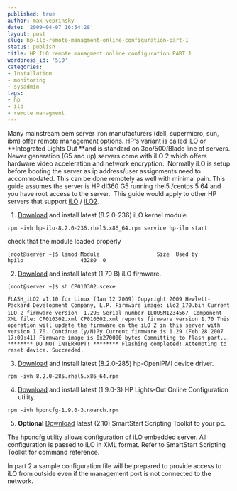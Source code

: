 ```yaml
---
published: true
author: max-veprinsky
date: '2009-04-07 16:54:28'
layout: post
slug: hp-ilo-remote-managment-online-configuration-part-1
status: publish
title: HP ILO remote managment online configuration PART 1
wordpress_id: '510'
categories:
- Installation
- monitoring
- sysadmin
tags:
- hp
- ilo
- remote managment
---
```


Many mainstream oem server iron manufacturers (dell, supermicro, sun, ibm) offer remote management options. HP's variant is called iLO or **Integrated Lights Out **and is standard on 3oo/500/Blade line of servers. Newer generation (G5 and up) servers come with iLO 2 which offers hardware video acceleration and network encryption.  Normally iLO is setup before booting the server as ip address/user assignments need to accommodated. This can be done remotely as well with minimal pain. This guide assumes the server is HP dl360 G5 running rhel5 /centos 5 64 and you have root access to the server.  This guide would apply to other HP servers that support [iLO](http://h18000.www1.hp.com/products/servers/management/ilo/) / [iLO2](http://h18013.www1.hp.com/products/servers/management/iloadv2/index.html).

1. [Download](http://h20000.www2.hp.com/bizsupport/TechSupport/SoftwareDescription.jsp?lang=en&cc=us&prodTypeId=15351&prodSeriesId=1121486&prodNameId=3288144&swEnvOID=4004&swLang=8&mode=2&taskId=135&swItem=MTX-4142b198b9cb475f99658a7caf) and install latest (8.2.0-236) iLO kernel module.

`rpm -ivh hp-ilo-8.2.0-236.rhel5.x86_64.rpm
service hp-ilo start`

check that the module loaded properly

`[root@server ~]$ lsmod
Module                  Size  Used by
hpilo                  43280  0`

2. [Download](http://ftp.hp.com/pub/softlib2/software1/sc-linux-fw-ilo/p1285463034/v51280/CP010302.scexe) and install latest (1.70 B) iLO firmware.

`[root@server ~]$ sh CP010302.scexe`

`FLASH_iLO2 v1.10 for Linux (Jan 12 2009)
Copyright 2009 Hewlett-Packard Development Company, L.P.
Firmware image: ilo2_170.bin
Current iLO 2 firmware version  1.29; Serial number ILOUSM1234567
`
`Component XML file: CP010302.xml
CP010302.xml reports firmware version 1.70
This operation will update the firmware on the
iLO 2 in this server with version 1.70.
Continue (y/N)?y
Current firmware is 1.29 (Feb 28 2007 17:09:41)
Firmware image is 0x270000 bytes
Committing to flash part...
******** DO NOT INTERRUPT! ********
Flashing completed!
Attempting to reset device.
Succeeded.`

3. [Download](http://h20000.www2.hp.com/bizsupport/TechSupport/SoftwareDescription.jsp?lang=en&cc=us&prodTypeId=15351&prodSeriesId=1121486&prodNameId=3288144&swEnvOID=4004&swLang=8&mode=2&taskId=135&swItem=MTX-5292ccda1fef4040b1f14cf85d) and install latest (8.2.0-285) hp-OpenIPMI device driver.

`rpm -ivh 8.2.0-285.rhel5.x86_64.rpm`

4. [Download](http://h20000.www2.hp.com/bizsupport/TechSupport/SoftwareDescription.jsp?lang=en&cc=us&prodTypeId=15351&prodSeriesId=1121486&prodNameId=3288144&swEnvOID=4004&swLang=8&mode=2&taskId=135&swItem=MTX-9994deee7e854c48934baeb2e5) and install latest (1.9.0-3) HP Lights-Out Online Configuration utility.

`rpm -ivh hponcfg-1.9.0-3.noarch.rpm`

5. **Optional** [Download](http://h20000.www2.hp.com/bizsupport/TechSupport/SoftwareDescription.jsp?lang=en&cc=us&prodTypeId=15351&prodSeriesId=1121486&prodNameId=3288144&swEnvOID=4004&swLang=8&mode=2&taskId=135&swItem=MTX-6843fb2d2e524c9690b30b6c30) latest (2.10) SmartStart Scripting Toolkit to your pc.

The hponcfg utility allows configuration of iLO embedded server. All configuration is passed to iLO in XML format. Refer to SmartStart Scripting Toolkit for command reference.

In part 2 a sample configuration file will be prepared to provide access to iLO from outside even if the management port is not connected to the network.
